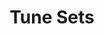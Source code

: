 ---
title: Tune Sets
menu: 2
layout: tune-sets
sets:
  Easy reels: 
    Jimmy Allen: 126391
    Salmon Tails Up The Water: 51313
    Because He Was A Bonny Lad: 137306
  Nancy:		
    Nancy: 178209
    Waiting For The Federals: 107904
  North Country Waltzes:	
    The Waters Of Tyne: 109281
    Rothbury Hills: 186374 
  Easy Jigs:	
    Smash The Windows: 189479
    The Kesh: 23700
    The Blackthorn Stick: 13890  
  Hornpipes 1:	
    Redesdale: 64075
    The Harvest Home: 119828
    The Marquis Of Lorne: 100715
  Johnny:
    Johnny Lad: 129644
    Go To Berwick, Johnny: 36485

---